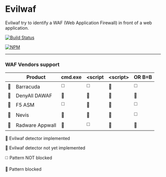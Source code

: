# Evilwaf

Evilwaf try to identify a WAF (Web Application Firewall) in front of a web application.

[![Build Status](https://secure.travis-ci.org/eviltik/evilwaf.png)](http://travis-ci.org/eviltik/evilwaf)

[![NPM](https://nodei.co/npm-dl/evilwaf.png)](https://nodei.co/npm-dl/evilwaf/)

----

### WAF Vendors support


|                        | Product           | cmd.exe               | &lt;script            | &lt;script&gt;         | OR B=B                   |
| ---------------------- | ----------------- | --------------------- | --------------------- | ---------------------- | ------------------------ |
| :large_orange_diamond: | Barracuda         | :white_medium_square: | :white_medium_square: | :white_square_button:  | :white_medium_square:    |
| :large_blue_diamond:   | DenyAll DAWAF     | :white_square_button: | :white_square_button: | :white_square_button:  | :white_square_button:    |
| :large_orange_diamond: | F5 ASM            | :white_medium_square: | :white_square_button: | :white_square_button:  | :white_medium_square:    |
| :large_orange_diamond: | Nevis             | :white_square_button: | :white_square_button: | :white_square_button:  | :white_medium_square:    |
| :large_orange_diamond: | Radware Appwall   | :white_square_button: | :white_medium_square: | :white_square_button:  | :white_square_button:    |

:large_blue_diamond: Evilwaf detector implemented

:large_orange_diamond: Evilwaf detector not yet implemented

:white_medium_square: Pattern NOT blocked

:white_square_button: Pattern blocked

